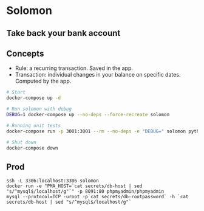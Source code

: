 # Solomon
## Take back your bank account

## Concepts

- Rule: a recurring transaction. Saved in the app.
- Transaction: individual changes in your balance on specific dates. Computed by the app.

```bash
# Start
docker-compose up -d

# Run solomon with debug
DEBUG=1 docker-compose up --no-deps --force-recreate solomon

# Running unit tests
docker-compose run -p 3001:3001 --rm --no-deps -e "DEBUG=" solomon python manage.py test

# Shut down
docker-compose down
```

## Prod

```
ssh -L 3306:localhost:3306 solomon
docker run -e "PMA_HOST=`cat secrets/db-host | sed "s/^mysql$/localhost/g"`" -p 8091:80 phpmyadmin/phpmyadmin
mysql --protocol=TCP -uroot -p`cat secrets/db-rootpassword` -h `cat secrets/db-host | sed "s/^mysql$/localhost/g"`
```

